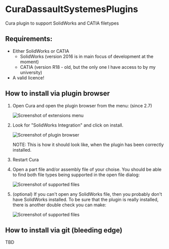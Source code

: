 # CuraDassaultSystemesPlugins
Cura plugin to support SolidWorks and CATIA filetypes 

## Requirements:
 * Either SolidWorks or CATIA
   * SolidWorks (version 2016 is in main focus of development at the moment)
   * CATIA (version R18 - old, but the only one I have access to by my university)
 * A valid licence!

## How to install via plugin browser

 1. Open Cura and open the plugin browser from the menu: (since 2.7)
    
    ![Screenshot of extensions menu](https://raw.githubusercontent.com/Ultimaker/CuraSolidWorksPlugin/doc/PluginBrowserInstallation/OpenPluginBrowser.png)
    
 2. Look for "SolidWorks Integration" and click on install.
    
    ![Screenshot of plugin browser](https://github.com/Ultimaker/CuraSolidWorksPlugin/blob/doc/PluginBrowserInstallation/ChoosePluginInTheBrowser.png)
    
    NOTE: This is how it should look like, when the plugin has been correctly installed.
    
 3. Restart Cura
 
 4. Open a part file and/or assembly file of your choise. You should be able to find both file types being supported in the open file dialog:
 
    ![Screenshot of supported files](https://raw.githubusercontent.com/Ultimaker/CuraSolidWorksPlugin/doc/PluginBrowserInstallation/OpenFileDialogSupportedFiles.png)
    
 5. (optional) If you can't open any SolidWorks file, then you probably don't have SolidWorks installed. To be sure that the plugin is really installed, there is another double check you can make:
 
    ![Screenshot of supported files](https://raw.githubusercontent.com/Ultimaker/CuraSolidWorksPlugin/doc/PluginBrowserInstallation/PreferencesListOfPlugins.png)
 
 ## How to install via git (bleeding edge)
 
   TBD
